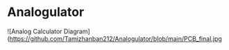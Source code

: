 # Analogulator

![Analog Calculator Diagram](https://github.com/Tamizhanban212/Analogulator/blob/main/PCB_final.jpg
